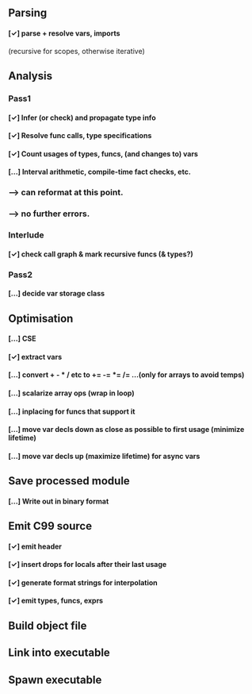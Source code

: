 
## Parsing
#### [✓] parse + resolve vars, imports
(recursive for scopes, otherwise iterative)

## Analysis

### Pass1

#### [✓] Infer (or check) and propagate type info

#### [✓] Resolve func calls, type specifications

#### [✓] Count usages of types, funcs, (and changes to) vars

#### [...] Interval arithmetic, compile-time fact checks, etc.

### --> can reformat at this point.
### --> no further errors.

### Interlude
#### [✓] check call graph & mark recursive funcs (& types?)

### Pass2
#### [...] decide var storage class

## Optimisation
#### [...] CSE
#### [✓] extract vars
#### [...] convert + - * / etc to += -= *= /= ...(only for arrays to avoid temps)
#### [...] scalarize array ops (wrap in loop)
#### [...] inplacing for funcs that support it
#### [...] move var decls down as close as possible to first usage (minimize lifetime)
#### [...] move var decls up (maximize lifetime) for async vars

## Save processed module
#### [...] Write out in binary format

## Emit C99 source
#### [✓] emit header
#### [✓] insert drops for locals after their last usage
#### [✓] generate format strings for interpolation
#### [✓] emit types, funcs, exprs

## Build object file

## Link into executable

## Spawn executable

